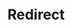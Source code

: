 ﻿---
layout: src/layouts/Redirect.astro
title: Redirect
redirect: https://yamldoc.liuyan.wang/docs/octopus-rest-api/how-to-create-an-api-key
pubDate:  2023-01-01
navSearch: false
navSitemap: false
navMenu: false
---
